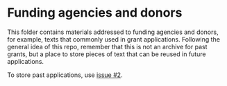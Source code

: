 # Funding agencies and donors

This folder contains materials addressed to funding agencies and donors, for
example, texts that commonly used in grant applications.
Following the general idea of this repo, remember that this is not an archive
for past grants, but a place to store pieces of text that can be reused in
future applications.

To store past applications, use [issue #2](#2).
